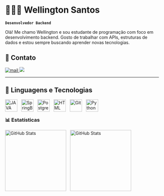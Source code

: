 # 👨🏾‍💻 Wellington Santos

**`Desenvolvedor Backend`**


Olá! Me chamo Wellington e sou estudante de programação com foco em desenvolvimento backend.
Gosto de trabalhar com APIs, estruturas de dados e estou sempre buscando aprender novas tecnologias.

## 📝 Contato

<p align="left">
    <a href="mailto:wellington.santos.3090@gmail.com">
        <img 
            alt="mail" 
            title="Entre em contato comigo" 
            src="https://custom-icon-badges.demolab.com/badge/Mail-E61B23.svg?logo=mailUCo-gJ8RnTn5akHqHvO55DVA?color=%23E05D44t&logo=video&logoColor=white&style=for-the-badge&labelColor=CE4630"/>
          <a href="https://www.linkedin.com/in/wellington-santos-37955a265/"><img src="https://img.shields.io/badge/LinkedIn-0077B5?style=for-the-badge&logo=linkedin&logoColor=white" /></a> 
      
</p>

---

## 🤖 Linguagens e Tecnologias


<img 
    align="left" 
    alt="JAVA" 
    title="JAVA"
    width="40px" 
    style="padding-right: 10px;" 
    src="https://cdn.jsdelivr.net/gh/devicons/devicon@latest/icons/java/java-original.svg"
/>


<img 
    align="left" 
    alt="SpringBoot" 
    title="SpringBoot"
    width="40px" 
    style="padding-right: 10px;" 
    src="https://cdn.jsdelivr.net/gh/devicons/devicon@latest/icons/spring/spring-original.svg"
/>
<img 
    align="left" 
    alt="PostgreSQL"
    title="PostgresSQL" 
    width="40px" 
    style="padding-right: 10px;" 
    src="https://cdn.jsdelivr.net/gh/devicons/devicon@latest/icons/postgresql/postgresql-original.svg"
/>

<img 
    align="left" 
    alt="HTML"
    title="HTML" 
    width="40px" 
    style="padding-right: 10px;" 
    src="https://cdn.jsdelivr.net/gh/devicons/devicon@latest/icons/amazonwebservices/amazonwebservices-plain-wordmark.svg"
/>

<img 
    align="left" 
    alt="Git" 
    title="Git"
    width="40px" 
    style="padding-right: 10px;" 
    src="https://cdn.jsdelivr.net/gh/devicons/devicon@latest/icons/git/git-original.svg" 
/>
<img 
    align="left" 
    alt="Python" 
    title="Python"
    width="40px" 
    style="padding-right: 10px;" 
    src="https://cdn.jsdelivr.net/gh/devicons/devicon@latest/icons/python/python-original.svg" 
/>

<br/>
<br/>

### 📊 Estatísticas

<p>
  <img 
    align="left" 
    alt="GitHub Stats" 
    height="200" 
    style="padding-right: 10px;" 
    src="https://github-readme-stats.vercel.app/api?username=well204&show_icons=true&theme=tokyonight&include_all_commits=true&locale=pt-br" 
  />

<img 
      align="left" 
      alt="GitHub Stats" 
      height="200" 
      src="https://github-readme-stats.vercel.app/api/top-langs/?username=well204&theme=tokyonight&layout=compact&custom_title=Tecnologias&langs_count=9" 
  />

</p>
